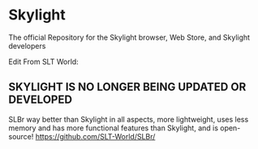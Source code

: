 # Skylight
The official Repository for the Skylight browser, Web Store, and Skylight developers

Edit From SLT World:
## SKYLIGHT IS NO LONGER BEING UPDATED OR DEVELOPED
SLBr way better than Skylight in all aspects, more lightweight, uses less memory and has more functional features than Skylight, and is open-source!
https://github.com/SLT-World/SLBr/
